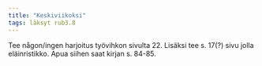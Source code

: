 ```yaml
---
title: "Keskiviikoksi"
tags: läksyt rub3.8
---
```


Tee någon/ingen harjoitus työvihkon sivulta 22. Lisäksi tee s. 17(?) sivu jolla eläinristikko. Apua siihen saat kirjan s. 84-85.
